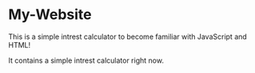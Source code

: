 # My-Website
This is a simple intrest calculator to become familiar with JavaScript and HTML!

It contains a simple intrest calculator right now.
